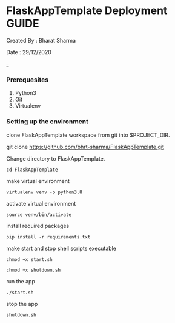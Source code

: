 # FlaskAppTemplate Deployment GUIDE
Created By :  Bharat Sharma

Date : 29/12/2020

_

### Prerequesites
1. Python3
2. Git
3. Virtualenv

### Setting up the environment

clone FlaskAppTemplate workspace from git into $PROJECT_DIR.

git clone https://github.com/bhrt-sharma/FlaskAppTemplate.git


Change directory to FlaskAppTemplate.

`cd FlaskAppTemplate`

make virtual environment

`virtualenv venv -p python3.8`

activate virtual environment

`source venv/bin/activate`

install required packages

`pip install -r requirements.txt`

make start and stop shell scripts executable

`chmod +x start.sh`


`chmod +x shutdown.sh`

run the app

`./start.sh`

stop the app

`shutdown.sh`
